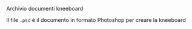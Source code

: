 Archivio documenti kneeboard

Il file `.psd` è il documento in formato Photoshop per creare la kneeboard
